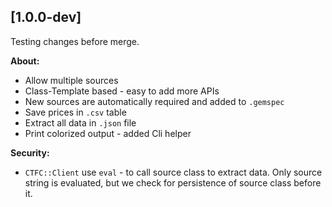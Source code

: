 ## [1.0.0-dev]

Testing changes before merge.

**About:**

 - Allow multiple sources
 - Class-Template based - easy to add more APIs
 - New sources are automatically required and added to `.gemspec`
 - Save prices in `.csv` table
 - Extract all data in `.json` file
 - Print colorized output - added Cli helper

**Security:**

 - `CTFC::Client` use `eval` - to call source class to extract data. Only source
string is evaluated, but we check for persistence of source class before it.
